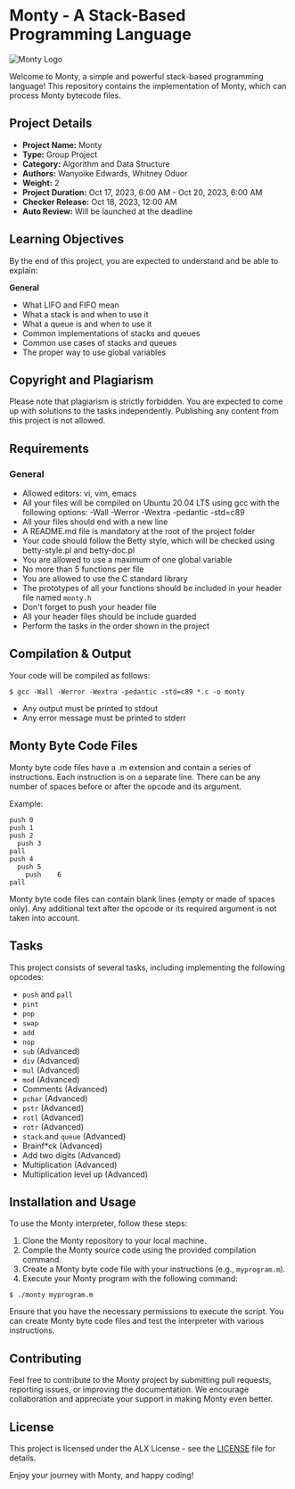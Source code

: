 # Monty - A Stack-Based Programming Language

![Monty Logo]([https://your-image-url-here](https://pbs.twimg.com/media/CFYYWy6UEAE9Ow-.png))

Welcome to Monty, a simple and powerful stack-based programming language! This repository contains the implementation of Monty, which can process Monty bytecode files.

## Project Details

- **Project Name:** Monty
- **Type:** Group Project
- **Category:** Algorithm and Data Structure
- **Authors:** Wanyoike Edwards, Whitney Oduor
- **Weight:** 2
- **Project Duration:** Oct 17, 2023, 6:00 AM - Oct 20, 2023, 6:00 AM
- **Checker Release:** Oct 18, 2023, 12:00 AM
- **Auto Review:** Will be launched at the deadline

## Learning Objectives

By the end of this project, you are expected to understand and be able to explain:

**General**
- What LIFO and FIFO mean
- What a stack is and when to use it
- What a queue is and when to use it
- Common implementations of stacks and queues
- Common use cases of stacks and queues
- The proper way to use global variables

## Copyright and Plagiarism

Please note that plagiarism is strictly forbidden. You are expected to come up with solutions to the tasks independently. Publishing any content from this project is not allowed.

## Requirements

### General
- Allowed editors: vi, vim, emacs
- All your files will be compiled on Ubuntu 20.04 LTS using gcc with the following options: -Wall -Werror -Wextra -pedantic -std=c89
- All your files should end with a new line
- A README.md file is mandatory at the root of the project folder
- Your code should follow the Betty style, which will be checked using betty-style.pl and betty-doc.pl
- You are allowed to use a maximum of one global variable
- No more than 5 functions per file
- You are allowed to use the C standard library
- The prototypes of all your functions should be included in your header file named `monty.h`
- Don't forget to push your header file
- All your header files should be include guarded
- Perform the tasks in the order shown in the project

## Compilation & Output

Your code will be compiled as follows:
```shell
$ gcc -Wall -Werror -Wextra -pedantic -std=c89 *.c -o monty
```
- Any output must be printed to stdout
- Any error message must be printed to stderr

## Monty Byte Code Files

Monty byte code files have a .m extension and contain a series of instructions. Each instruction is on a separate line. There can be any number of spaces before or after the opcode and its argument.

Example:
```
push 0
push 1
push 2
  push 3
pall
push 4
  push 5
    push    6
pall
```

Monty byte code files can contain blank lines (empty or made of spaces only). Any additional text after the opcode or its required argument is not taken into account.

## Tasks

This project consists of several tasks, including implementing the following opcodes:

- `push` and `pall`
- `pint`
- `pop`
- `swap`
- `add`
- `nop`
- `sub` (Advanced)
- `div` (Advanced)
- `mul` (Advanced)
- `mod` (Advanced)
- Comments (Advanced)
- `pchar` (Advanced)
- `pstr` (Advanced)
- `rotl` (Advanced)
- `rotr` (Advanced)
- `stack` and `queue` (Advanced)
- Brainf*ck (Advanced)
- Add two digits (Advanced)
- Multiplication (Advanced)
- Multiplication level up (Advanced)

## Installation and Usage

To use the Monty interpreter, follow these steps:

1. Clone the Monty repository to your local machine.
2. Compile the Monty source code using the provided compilation command.
3. Create a Monty byte code file with your instructions (e.g., `myprogram.m`).
4. Execute your Monty program with the following command:

```shell
$ ./monty myprogram.m
```

Ensure that you have the necessary permissions to execute the script. You can create Monty byte code files and test the interpreter with various instructions.

## Contributing

Feel free to contribute to the Monty project by submitting pull requests, reporting issues, or improving the documentation. We encourage collaboration and appreciate your support in making Monty even better.

## License

This project is licensed under the ALX License - see the [LICENSE](LICENSE) file for details.

Enjoy your journey with Monty, and happy coding!
